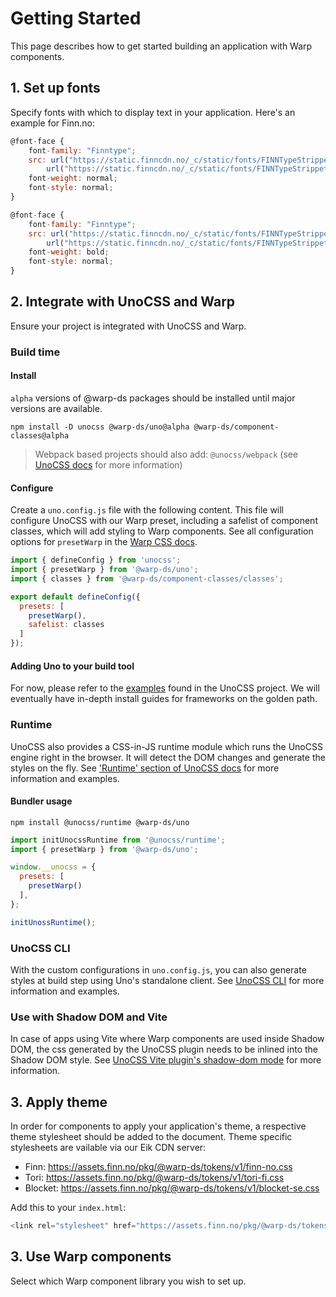 <script setup>
  import Vue from './vue.md';
  import Elements from './elements.md';
  import React from './react.md';
</script>

# Getting Started

This page describes how to get started building an application with Warp components.

## 1. Set up fonts

Specify fonts with which to display text in your application. Here's an example for Finn.no:

```js
@font-face {
    font-family: "Finntype";
    src: url("https://static.finncdn.no/_c/static/fonts/FINNTypeStrippet-Light.woff2") format("woff2"),
        url("https://static.finncdn.no/_c/static/fonts/FINNTypeStrippet-Light.woff") format("woff");
    font-weight: normal;
    font-style: normal;
}

@font-face {
    font-family: "Finntype";
    src: url("https://static.finncdn.no/_c/static/fonts/FINNTypeStrippet-Medium.woff2") format("woff2"),
        url("https://static.finncdn.no/_c/static/fonts/FINNTypeStrippet-Medium.woff") format("woff");
    font-weight: bold;
    font-style: normal;
}
```

## 2. Integrate with UnoCSS and Warp

Ensure your project is integrated with UnoCSS and Warp.

### Build time

#### Install

`alpha` versions of @warp-ds packages should be installed until major versions are available.

```shell
npm install -D unocss @warp-ds/uno@alpha @warp-ds/component-classes@alpha
```

> Webpack based projects should also add: `@unocss/webpack` (see [UnoCSS docs](https://unocss.dev/integrations/webpack) for more information)

#### Configure

Create a `uno.config.js` file with the following content. This file will configure UnoCSS with our Warp preset, including a safelist of component classes, which will add styling to Warp components. See all configuration options for `presetWarp` in the [Warp CSS docs](https://warp-ds.github.io/css-docs/plugin-api).

```js
import { defineConfig } from 'unocss';
import { presetWarp } from '@warp-ds/uno';
import { classes } from '@warp-ds/component-classes/classes';

export default defineConfig({
  presets: [
    presetWarp(),
    safelist: classes
  ]
});
```

#### Adding Uno to your build tool

For now, please refer to the [examples](https://github.com/unocss/unocss/tree/main/examples) found in the UnoCSS project. We will eventually have in-depth install guides for frameworks on the golden path.


### Runtime

UnoCSS also provides a CSS-in-JS runtime module which runs the UnoCSS engine right in the browser. It will detect the DOM changes and generate the styles on the fly. See ['Runtime' section of UnoCSS docs](https://unocss.dev/integrations/runtime#runtime) for more information and examples.

#### Bundler usage

```shell
npm install @unocss/runtime @warp-ds/uno
```

```js
import initUnocssRuntime from '@unocss/runtime';
import { presetWarp } from '@warp-ds/uno';

window.__unocss = {
  presets: [
    presetWarp()
  ],
};

initUnossRuntime();
```

### UnoCSS CLI

With the custom configurations in `uno.config.js`, you can also generate styles at build step using Uno's standalone client.
See [UnoCSS CLI](https://unocss.dev/integrations/cli) for more information and examples.


### Use with Shadow DOM and Vite

In case of apps using Vite where Warp components are used inside Shadow DOM, the css generated by the UnoCSS plugin needs to be inlined into the Shadow DOM style. See [UnoCSS Vite plugin's shadow-dom mode](https://unocss.dev/integrations/vite#shadow-dom) for more information.

## 3. Apply theme

In order for components to apply your application's theme, a respective theme stylesheet should be added to the document. Theme specific stylesheets are vailable via our Eik CDN server:
* Finn: https://assets.finn.no/pkg/@warp-ds/tokens/v1/finn-no.css
* Tori: https://assets.finn.no/pkg/@warp-ds/tokens/v1/tori-fi.css
* Blocket: https://assets.finn.no/pkg/@warp-ds/tokens/v1/blocket-se.css

Add this to your `index.html`:

```js
<link rel="stylesheet" href="https://assets.finn.no/pkg/@warp-ds/tokens/v1/finn-no.css">
```

## 3. Use Warp components

Select which Warp component library you wish to set up.

<tabs-content> 
  <template v-slot:react>
   <react />
  </template>
  <template v-slot:vue>
    <vue />
  </template>
  <template v-slot:elements>
    <elements />
  </template>
</tabs-content>
